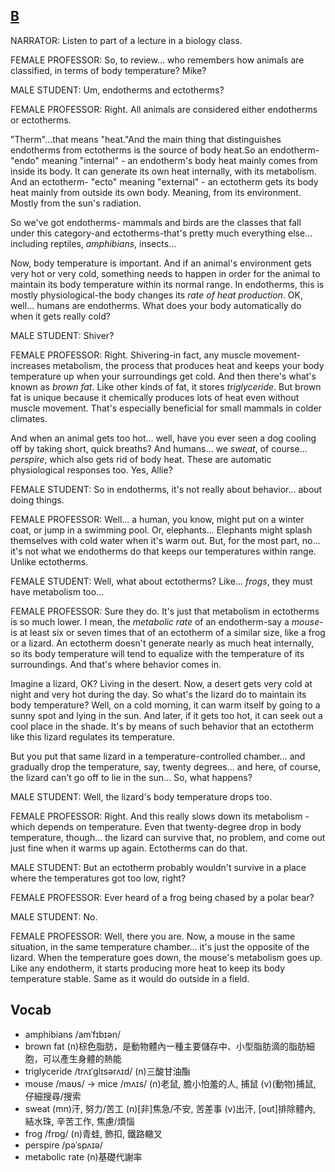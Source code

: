 ## [B](https://img.kmf.com/toefl/listening/audio/7b0a7f64062393da5e1a049bbf9db422.mp3)

NARRATOR: Listen to part of a lecture in a biology class.

FEMALE PROFESSOR: So, to review... who remembers how animals are classified, in terms of body temperature? Mike?

MALE STUDENT:  Um, endotherms and ectotherms?

FEMALE PROFESSOR: Right. All animals are considered either endotherms or ectotherms.

"Therm"...that means "heat."And the main thing that distinguishes endotherms from ectotherms is the source of body heat.So an endotherm- "endo" meaning "internal" - an endotherm's body heat mainly comes from inside its body. It can generate its own heat internally, with its metabolism. And an ectotherm- "ecto" meaning "external" - an ectotherm gets its body heat mainly from outside its own body. Meaning, from its environment. Mostly from the sun's radiation.

So we've got endotherms- mammals and birds are the classes that fall under this category-and ectotherms-that's pretty much everything else... including reptiles, *amphibians*, insects...

Now, body temperature is important. And if an animal's environment gets very hot or very cold, something needs to happen in order for the animal to maintain its body temperature within its normal range. In endotherms, this is mostly physiological-the body changes its *rate of heat production*. OK, well... humans are endotherms. What does your body automatically do when it gets really cold?

MALE STUDENT: Shiver?

FEMALE PROFESSOR: Right. Shivering-in fact, any muscle movement-increases metabolism, the process that produces heat and keeps your body temperature up when your surroundings get cold. And then there's what's known as *brown fat*. Like other kinds of fat, it stores *triglyceride*. But brown fat is unique because it chemically produces lots of heat even without muscle movement. That's especially beneficial for small mammals in colder climates.

And when an animal gets too hot... well, have you ever seen a dog cooling off by taking short, quick breaths? And humans... we *sweat*, of course... *perspire*, which also gets rid of body heat. These are automatic physiological responses too. Yes, Allie?

FEMALE STUDENT: So in endotherms, it's not really about behavior... about doing things.

FEMALE PROFESSOR: Well... a human, you know, might put on a winter coat, or jump in a swimming pool. Or, elephants... Elephants might splash themselves with cold water when it's warm out. But, for the most part, no... it's not what we endotherms do that keeps our temperatures within range. Unlike ectotherms.

FEMALE STUDENT: Well, what about ectotherms? Like... *frogs*, they must have metabolism too...

FEMALE PROFESSOR: Sure they do. It's just that metabolism in ectotherms is so much lower. I mean, the *metabolic rate* of an endotherm-say a *mouse*- is at least six or seven times that of an ectotherm of a similar size, like a frog or a lizard. An ectotherm doesn't generate nearly as much heat internally, so its body temperature will tend to equalize with the temperature of its surroundings. And that's where behavior comes in.

Imagine a lizard, OK? Living in the desert. Now, a desert gets very cold at night and very hot during the day. So what's the lizard do to maintain its body temperature? Well, on a cold morning, it can warm itself by going to a sunny spot and lying in the sun. And later, if it gets too hot, it can seek out a cool place in the shade. It's by means of such behavior that an ectotherm like this lizard regulates its temperature.

But you put that same lizard in a temperature-controlled chamber... and gradually drop the temperature, say, twenty degrees... and here, of course, the lizard can't go off to lie in the sun... So, what happens?

MALE STUDENT: Well, the lizard's body temperature drops too.

FEMALE PROFESSOR: Right. And this really slows down its metabolism - which depends on temperature. Even that twenty-degree drop in body temperature, though... the lizard can survive that, no problem, and come out just fine when it warms up again. Ectotherms can do that.

MALE STUDENT: But an ectotherm probably wouldn't survive in a place where the temperatures got too low, right?

FEMALE PROFESSOR: Ever heard of a frog being chased by a polar bear?

MALE STUDENT: No.

FEMALE PROFESSOR: Well, there you are. Now, a mouse in the same situation, in the same temperature chamber... it's just the opposite of the lizard. When the temperature goes down, the mouse's metabolism goes up. Like any endotherm, it starts producing more heat to keep its body temperature stable. Same as it would do outside in a field.

## Vocab
- amphibians /amˈfɪbɪən/ 
- brown fat (n)棕色脂肪，是動物體內一種主要儲存中、小型脂肪滴的脂肪細胞，可以產生身體的熱能
- triglyceride /trʌɪˈɡlɪsərʌɪd/ (n)三酸甘油酯
- mouse /maʊs/ -> mice /mʌɪs/ (n)老鼠, 膽小怕羞的人, 捕鼠 (v)(動物)捕鼠, 仔細搜尋/搜索
- sweat (mn)汗, 努力/苦工  (n)[非]焦急/不安, 苦差事 (v)出汗, [out]排除體內, 結水珠, 辛苦工作, 焦慮/煩惱
- frog /frɒɡ/ (n)青蛙, 飾扣, 鐵路轍叉
- perspire /pəˈspʌɪə/ 
- metabolic rate (n)基礎代謝率